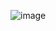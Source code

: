 ![image](https://user-images.githubusercontent.com/100814109/202887380-b366d627-e594-4fd1-9606-6b66cb734098.png)
